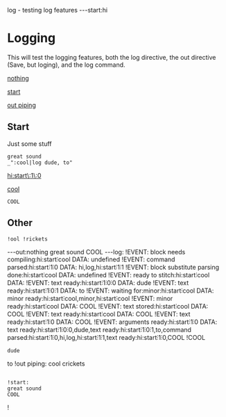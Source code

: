 log - testing log features
---start:hi
# Logging

This will test the logging features, both the log directive, the out directive
(Save, but loging), and the log command.

[nothing](#start "save:")

[start](#start "out:")

[out piping](#other "out:|sub !, c")


## Start

Just some stuff

    great sound
    _":cool|log dude, to"

[hi:start\\:1\\:0](# "log:")

[cool]()

    COOL

[](# "log:")

## Other

    !ool !rickets
---out:nothing
great sound
COOL
---log:
!EVENT: block needs compiling:hi:start⫶cool DATA: undefined
!EVENT: command parsed:hi:start⫶1⫶0 DATA: hi,log,hi:start⫶1⫶1
!EVENT: block substitute parsing done:hi:start⫶cool DATA: undefined
!EVENT: ready to stitch:hi:start⫶cool DATA: 
!EVENT: text ready:hi:start⫶1⫶0⫶0 DATA: dude
!EVENT: text ready:hi:start⫶1⫶0⫶1 DATA: to
!EVENT: waiting for:minor:hi:start⫶cool DATA: minor ready:hi:start⫶cool,minor,hi:start⫶cool
!EVENT: minor ready:hi:start⫶cool DATA: COOL
!EVENT: text stored:hi:start⫶cool DATA: COOL
!EVENT: text ready:hi:start⫶cool DATA: COOL
!EVENT: text ready:hi:start⫶1⫶0 DATA: COOL
!EVENT: arguments ready:hi:start⫶1⫶0 DATA: text ready:hi:start⫶1⫶0⫶0,dude,text ready:hi:start⫶1⫶0⫶1,to,command parsed:hi:start⫶1⫶0,hi,log,hi:start⫶1⫶1,text ready:hi:start⫶1⫶0,COOL
!COOL
~~~
dude
~~~
to
!out piping:
cool crickets
~~~

!start:
great sound
COOL
~~~

!
